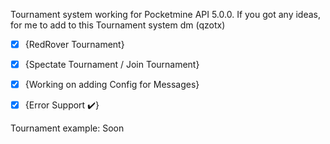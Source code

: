 Tournament system working for Pocketmine API 5.0.0. If you got any ideas,
for me to add to this Tournament system dm (qzotx)
- [x] {RedRover Tournament}
- [x] {Spectate Tournament / Join Tournament}
- [x] {Working on adding Config for Messages}
- [X] {Error Support ✔️}


Tournament example:
Soon
